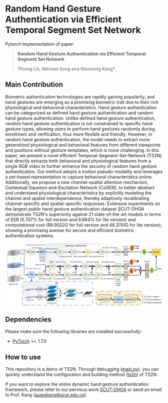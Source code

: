 # Random Hand Gesture Authentication via Efficient Temporal Segment Set Network 
Pytorch Implementation of paper:

> **Random Hand Gesture Authentication via Efficient Temporal Segment Set Network**
>
> Yihong Lin, Wenwei Song and Wenxiong Kang\*.

## Main Contribution
Biometric authentication technologies are rapidly gaining popularity, and hand gestures are emerging as a promising biometric trait due to their rich physiological and behavioral characteristics. Hand gesture authentication can be categorized as defined hand gesture authentication and random hand gesture authentication. Unlike defined hand gesture authentication, random hand gesture authentication is not constrained to specific hand gesture types, allowing users to perform hand gestures randomly during enrollment and verification, thus more flexible and friendly. However, in random hand gesture authentication, the model needs to extract more generalized physiological and behavioral features from different viewpoints and positions without gesture templates, which is more challenging. In this paper, we present a novel efficient Temporal-Segment-Set-Network (TS2N) that directly extracts both behavioral and physiological features from a single RGB video to further enhance the security of random hand gesture authentication. Our method adopts a motion pseudo-modality and leverages a set-based representation to capture behavioral characteristics online. Additionally, we propose a new channel-spatial attention mechanism, Contextual Squeeze-and-Excitation Network (CoSEN), to better abstract and understand physiological characteristics by explicitly modeling the channel and spatial interdependence, thereby adaptively recalibrating channel-specific and spatial-specific responses. Extensive experiments on the largest public hand gesture authentication dataset SCUT-DHGA demonstrate TS2N's superiority against 21 state-of-the-art models in terms of EER (5.707\% for full version and 6.664\% for lite version) and computational cost (98.9022G for full version and 46.3741G for lite version), showing a promising avenue for secure and efficient biometric authentication systems.

<!-- <p align="center">
  <img src="https://raw.githubusercontent.com/SCUT-BIP-Lab/3DTDS-Net/main/img/3DTDS-Net.png" />
</p> -->
<p align="center">
  <img src="/img/TS2N.png" />
</p>

## Dependencies
Please make sure the following libraries are installed successfully:
- [PyTorch](https://pytorch.org/) >= 1.7.0

## How to use
This repository is a demo of TS2N. Through debugging ([main.py](/main.py)), you can quickly understand the 
configuration and building method ([ts2n](/model/ts2n.py)) of TS2N.

If you want to explore the entire dynamic hand gesture authentication framework, please refer to our pervious work [SCUT-DHGA](https://github.com/SCUT-BIP-Lab/SCUT-DHGA) 
or send an email to Prof. Kang (auwxkang@scut.edu.cn).


